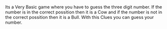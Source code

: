 Its a Very Basic game where you have to guess the three digit number. If the number is in the correct possition then it is a Cow and if the number is not in the correct possition then it is a Bull. With this Clues you can guess your number.
